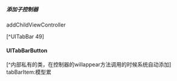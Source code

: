 
##### 添加子控制器
addChildViewController

[^UITabBar 49]

#### UITabBarButton
[^内部私有的类，在控制器的willappear方法调用的时候系统自动添加]
tabBarItem:模型累